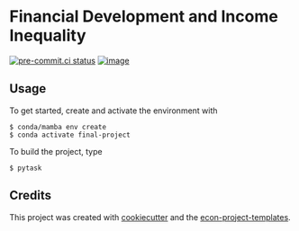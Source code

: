 # Financial Development and Income Inequality


[![pre-commit.ci status](https://results.pre-commit.ci/badge/github/Rizvanski/financial_development_and_income_inequality/main.svg)](https://results.pre-commit.ci/latest/github/Rizvanski/financial_development_and_income_inequality/main)
[![image](https://img.shields.io/badge/code%20style-black-000000.svg)](https://github.com/psf/black)

## Usage

To get started, create and activate the environment with

```console
$ conda/mamba env create
$ conda activate final-project
```

To build the project, type

```console
$ pytask
```

## Credits

This project was created with [cookiecutter](https://github.com/audreyr/cookiecutter)
and the
[econ-project-templates](https://github.com/OpenSourceEconomics/econ-project-templates).
